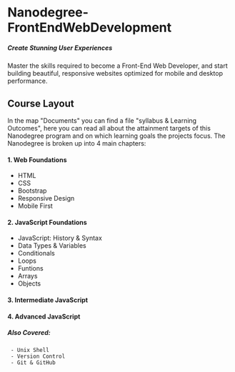 # Nanodegree-FrontEndWebDevelopment
##### Create Stunning User Experiences
Master the skills required to become a Front-End Web Developer, and start building beautiful, responsive websites optimized for mobile and desktop performance.



## Course Layout

In the map "Documents" you can find a file "syllabus & Learning Outcomes", here you can read all about the attainment targets of this Nanodegree program and on which learning goals the projects focus.
The Nanodegree is broken up into 4 main chapters:


  #### 1. Web Foundations
  - HTML  
  - CSS  
  - Bootstrap  
  - Responsive Design  
  - Mobile First
     
  #### 2. JavaScript Foundations
  - JavaScript: History & Syntax  
  - Data Types & Variables  
  - Conditionals  
  - Loops  
  - Funtions  
  - Arrays  
  - Objects

  #### 3. Intermediate JavaScript
  #### 4. Advanced JavaScript

  ##### Also Covered:
     - Unix Shell
     - Version Control
     - Git & GitHub
